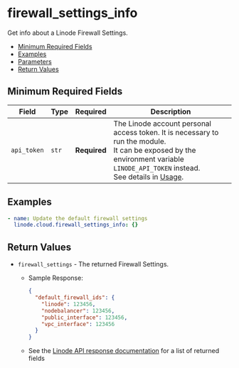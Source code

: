 # firewall_settings_info

Get info about a Linode Firewall Settings.

- [Minimum Required Fields](#minimum-required-fields)
- [Examples](#examples)
- [Parameters](#parameters)
- [Return Values](#return-values)

## Minimum Required Fields
| Field       | Type  | Required     | Description                                                                                                                                                                                                              |
|-------------|-------|--------------|--------------------------------------------------------------------------------------------------------------------------------------------------------------------------------------------------------------------------|
| `api_token` | `str` | **Required** | The Linode account personal access token. It is necessary to run the module. <br/>It can be exposed by the environment variable `LINODE_API_TOKEN` instead. <br/>See details in [Usage](https://github.com/linode/ansible_linode?tab=readme-ov-file#usage). |

## Examples

```yaml
- name: Update the default firewall settings
  linode.cloud.firewall_settings_info: {}
```


## Return Values

- `firewall_settings` - The returned Firewall Settings.

    - Sample Response:
        ```json
        {
          "default_firewall_ids": {
            "linode": 123456,
            "nodebalancer": 123456,
            "public_interface": 123456,
            "vpc_interface": 123456
          }
        }
        ```
    - See the [Linode API response documentation](https://techdocs.akamai.com/linode-api/reference/get-firewall-settings) for a list of returned fields


